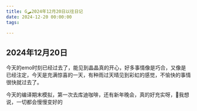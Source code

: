 ```yaml
---
title: G🛹2024年12月20日以往日记
date: 2024-12-20 00:00:00
tags:

---
```


## 2024年12月20日
今天的emo时刻已经过去了，能见到晶晶真的开心，好多事情像是巧合，又像是已经注定，今天是充满惊喜的一天，有种雨过天晴见到彩虹的感觉，不愉快的事情很快就过去了。

今天的编译期末模拟，第一次去库迪咖啡，还有新年晚会，真的好充实呀，🥰我想说，一切都会慢慢变好的